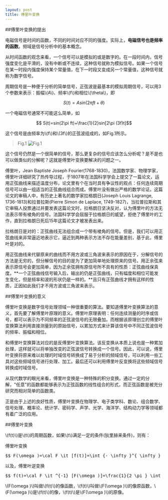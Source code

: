 ```yaml
---
layout: post
title: 傅里叶变换
---
```

##傅里叶变换的提出

电磁信号是时间的函数，不同的时间对应不同的强度。实际上，**电磁信号也是频率的函数**。频域是信号分析中的基本概念。

从时间函数的观念来看，一个信号可以是模拟的或是数字的。在一段时间内，信号强度变化是平滑的，没有中断或不连续，这种信号就称为模拟信号。如果一个信号在某一时段内强度保持某个常量值，在下一时段又变成另一个常量值，这种信号就称为数字信号。

周期信号是一种便于分析的简单信号，正弦波是最基本的模拟周期信号，可以用3个参数来表示：振幅\\(A\\)、频率\\(f\\)和相位\\(\theta\\)，即

$$ S(t)=Asin(2\pi ft+\theta) $$

一个电磁信号通常不可能这么简单，如

$$ S(t)=sin(2\pi ft)+\frac{1}{2}sin[2\pi (3f)t]$$

这个信号是由频率为\\(f\\)和\\(3f\\)的正弦波组成的，如Fig.1所示。

>Fig.1
><img alt="Fig.1" src="{{site.baseurl}}images/fuliye.jpg"></img>

这个信号仍然是一个很简单的信号，那么更复杂的信号应该怎么分析呢？是不是也可以做类似的分解呢？这就是傅里叶变换要解决的问题之一。

傅里叶，Jean Baptiste Joseph Fourier(1768-1830)，法国数学家、物理学家，傅里叶详细研究了热传导过程，于1807年在法国科学学会上提交了一篇论文，运用正弦曲线来描述温度分布，论文里有个在当时具有争议性的观点：任何连续周期信号可以由一组适当的正弦曲线组合而成。傅里叶没有做出严格的数学论证。这篇论文的审稿人中，有历史上著名的数学家拉格朗日(Joseph Louis Lagrange, 1736-1813)和拉普拉斯(Pierre Simon de Laplace, 1749-1827)，当拉普拉斯和其它审稿人投票通过并要发表这篇论文时，拉格朗日坚决反对，认为傅里叶的方法无法表示带有棱角的信号。法国科学学会屈服于拉格朗日的威望，拒绝了傅里叶的工作，直到拉格朗日死后15年这篇论文才被发表出来。

拉格朗日是对的：正弦曲线无法组合成一个带有棱角的信号。但是，我们可以用正弦曲线来非常逼近地表示它，逼近到两种表示方法不存在能量差别，基于此，傅里叶是对的。

用正弦曲线来代替原来的曲线而不用方波或三角波来表示的原因在于，分解信号的方法是无穷的，但分解信号的目的是为了更加简单地处理原来的信号。用正余弦来表示原信号会更加简单，因为正余弦拥有原信号所不具有的性质：正弦曲线保真度。**一个正弦曲线信号输入后，输出的仍是正弦曲线，只有幅度和相位可能发生变化，但是频率和波的形状仍是一样的。**且只有正弦曲线才拥有这样的性质，正因如此我们才不用方波或三角波来表示。

##傅里叶变换的意义

傅里叶变换是数字信号处理领域一种很重要的算法。要知道傅里叶变换算法的意义，首先要了解傅里叶原理的意义。傅里叶原理表明：任何连续测量的时序或信号，都可以表示为不同频率的正弦波信号的无限叠加。而根据该原理创立的傅里叶变换算法利用直接测量到的原始信号，以累加方式来计算该信号中不同正弦波信号的频率、振幅和相位。

和傅里叶变换算法对应的是反傅里叶变换算法。该反变换从本质上说也是一种累加处理，这样就可以将单独改变的正弦波信号转换成一个信号。因此，可以说，傅里叶变换将原来难以处理的时域信号转换成了易于分析的频域信号，可以利用一些工具对这些频域信号进行处理、加工。最后还可以利用傅里叶反变换将这些频域信号转换成时域信号。

从现代数学的眼光来看，傅里叶变换是一种特殊的积分变换。通过一定的分解，"任意"的函数都能够表示为正弦函数的线性组合的形式，而正弦函数是被充分研究而相对简单的函数类。

正是由于上述的良好性质，傅里叶变换在物理学、电子类学科、数论、组合数学、信号处理、概率论、统计学、密码学、声学、光学、海洋学、结构动力学等领域都有着广泛的应用。

##傅里叶变换

\\(f(t)\\)是\\(t\\)的周期函数，如果\\(t\\)满足一定的条件(狄里赫来条件)，则有：

傅里叶变换

<pre>$$ F(\omega )=\cal F \it [f(t)]=\int_{- \infty }^{ \infty } f(t) e^{ -i \omega t}{\rm d}t $$</pre>

以及，傅里叶逆变换

<pre>$$ f(t)=\cal F \it ^{-1} [F(\omega )]=\frac{1}{2 \pi } \int_{- \infty }^{ \infty } F(\omega ) e^{ i \omega t}{\rm d} \omega $$</pre>

\\(F(\omega )\\)叫做\\(f(t)\\)的像函数，\\(f(t)\\)叫做\\(F(\omega )\\)的像原函数，\\(F(\omega )\\)是\\(f(t)\\)的像，\\(f(t)\\)是\\(F(\omega )\\)的原像。







